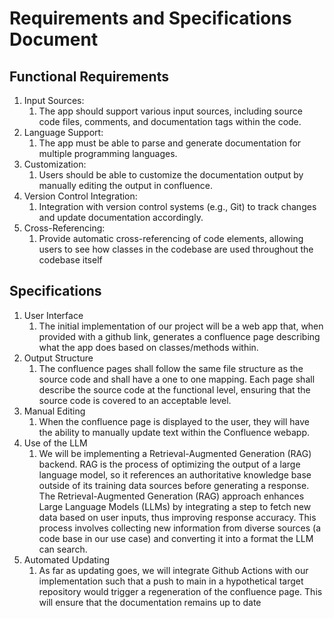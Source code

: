# Requirements and Specifications Document

## Functional Requirements
1. Input Sources:
   1.  The app should support various input sources, including source code files, comments, and documentation tags within the code.
2. Language Support:
   1. The app must be able to parse and generate documentation for multiple programming languages.
3. Customization:
   1. Users should be able to customize the documentation output by manually editing the output in confluence.
4. Version Control Integration:
   1. Integration with version control systems (e.g., Git) to track changes and update documentation accordingly.
5. Cross-Referencing:
   1. Provide automatic cross-referencing of code elements, allowing users to see how classes in the codebase are used throughout the codebase itself
   
## Specifications
1. User Interface
   1. The initial implementation of our project will be a web app that, when provided with a github link, generates a confluence page describing what the app does based on classes/methods within.
2. Output Structure
   1. The confluence pages shall follow the same file structure as the source code and shall have a one to one mapping. Each page shall describe the source code at the functional level, ensuring that the source code is covered to an acceptable level.
3. Manual Editing
   1. When the confluence page is displayed to the user, they will have the ability to manually update text within the Confluence webapp. 
4. Use of the LLM
   1. We will be implementing a Retrieval-Augmented Generation (RAG) backend. RAG is the process of optimizing the output of a large language model, so it references an authoritative knowledge base outside of its training data sources before generating a response. The Retrieval-Augmented Generation (RAG) approach enhances Large Language Models (LLMs) by integrating a step to fetch new data based on user inputs, thus improving response accuracy. This process involves collecting new information from diverse sources (a code base in our use case) and converting it into a format the LLM can search.
5. Automated Updating
   1. As far as updating goes, we will integrate Github Actions with our implementation such that a push to main in a hypothetical target repository would trigger a regeneration of the confluence page. This will ensure that the documentation remains up to date
